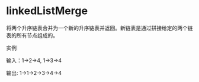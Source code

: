# linkedListMerge

将两个升序链表合并为一个新的升序链表并返回。新链表是通过拼接给定的两个链表的所有节点组成的。

实例

输入：1->2->4, 1->3->4

输出: 1->1->2->3->4->4